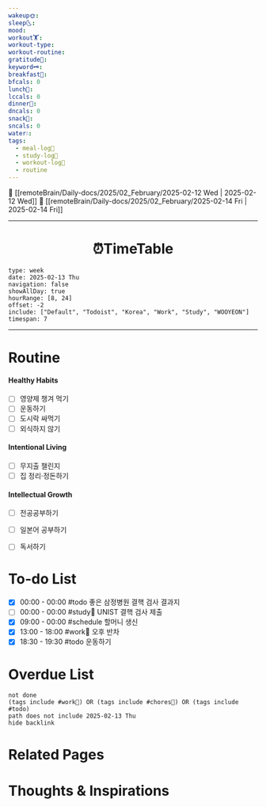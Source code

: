 ```yaml
---
wakeup🌞: 
sleep🌜: 
mood: 
workout🏋️: 
workout-type: 
workout-routine: 
gratitude🙏: 
keyword🗝️: 
breakfast🍳: 
bfcals: 0
lunch🍚: 
lccals: 0
dinner🥗: 
dncals: 0
snack🍬: 
sncals: 0
water💧: 
tags:
  - meal-log📝
  - study-log📓
  - workout-log💪
  - routine
---
```


🔺 [[remoteBrain/Daily-docs/2025/02_February/2025-02-12 Wed | 2025-02-12 Wed]]
🔻 [[remoteBrain/Daily-docs/2025/02_February/2025-02-14 Fri | 2025-02-14 Fri]]
___
<h1> <center>⏰TimeTable </center> </h1>

```gEvent
type: week
date: 2025-02-13 Thu
navigation: false
showAllDay: true
hourRange: [8, 24]
offset: -2
include: ["Default", "Todoist", "Korea", "Work", "Study", "WOOYEON"]
timespan: 7
```

--- 


# Routine 

####  Healthy Habits
- [ ] 영양제 챙겨 먹기
- [ ] 운동하기
- [ ] 도시락 싸먹기 
- [ ] 외식하지 않기 

####  Intentional Living 
- [ ] 무지출 챌린지 
- [ ] 집 정리·정돈하기

#### Intellectual Growth
- [ ] 전공공부하기
- [ ] 일본어 공부하기
- [ ] 독서하기



# To-do List

- [x] 00:00 - 00:00 #todo 좋은 삼정병원 결핵 검사 결과지
- [ ] 00:00 - 00:00 #study📓 UNIST 결핵 검사 제출
- [x] 09:00 - 00:00 #schedule 할머니 생신
- [x] 13:00 - 18:00 #work💼 오후 반차
- [x] 18:30 - 19:30 #todo 운동하기

# Overdue List
```tasks
not done
(tags include #work💼) OR (tags include #chores🧺) OR (tags include #todo)
path does not include 2025-02-13 Thu
hide backlink
```

# Related Pages



# Thoughts & Inspirations

